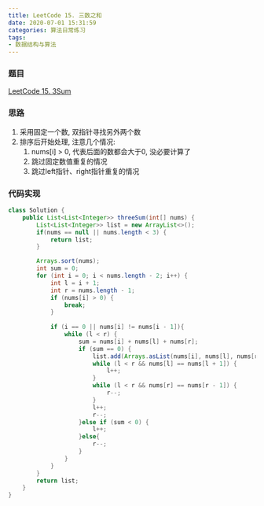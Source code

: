 ```yaml
---
title: LeetCode 15. 三数之和
date: 2020-07-01 15:31:59
categories: 算法日常练习
tags:
- 数据结构与算法
---
```


### 题目

[LeetCode 15. 3Sum](https://leetcode.com/problems/3sum/submissions/)

### 思路

1. 采用固定一个数, 双指针寻找另外两个数
2. 排序后开始处理, 注意几个情况:
   1. nums[i] > 0, 代表后面的数都会大于0, 没必要计算了
   2. 跳过固定数值重复的情况
   3. 跳过left指针、right指针重复的情况
<!--more-->
### 代码实现

```java
class Solution {
    public List<List<Integer>> threeSum(int[] nums) {
        List<List<Integer>> list = new ArrayList<>();
        if(nums == null || nums.length < 3) {
            return list;
        }

        Arrays.sort(nums);
        int sum = 0;
        for (int i = 0; i < nums.length - 2; i++) {
            int l = i + 1;
            int r = nums.length - 1;
            if (nums[i] > 0) {
                break;
            }
            
            if (i == 0 || nums[i] != nums[i - 1]){
                while (l < r) {
                    sum = nums[i] + nums[l] + nums[r];
                    if (sum == 0) {
                        list.add(Arrays.asList(nums[i], nums[l], nums[r]));
                        while (l < r && nums[l] == nums[l + 1]) {
                            l++;
                        }
                        while (l < r && nums[r] == nums[r - 1]) {
                            r--;
                        }
                        l++;
                        r--;
                    }else if (sum < 0) {
                        l++;
                    }else{
                        r--;
                    }
                }
            }
        }        
        return list;
    }
}
```